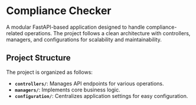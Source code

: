 
# Compliance Checker
A modular FastAPI-based application designed to handle compliance-related operations. The project follows a clean architecture with controllers, managers, and configurations for scalability and maintainability.
## **Project Structure**
The project is organized as follows:
- **`controllers/`**: Manages API endpoints for various operations.
- **`managers/`**: Implements core business logic.
- **`configuration/`**: Centralizes application settings for easy configuration.



